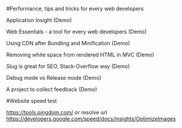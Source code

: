 #Performance, tips and tricks for every web developers

Application Insight (Demo)

Web Essentials - a tool for every web developers (Demo)

Using CDN after Bundling and Minification (Demo)

Removing white space from rendered HTML in MVC (Demo)

Slug is great for SEO, Stack-Overflow way (Demo)

Debug mode vs Release mode (Demo)

A project to collect feedback (Demo)

#Website speed test

https://tools.pingdom.com/
or resolve url
https://developers.google.com/speed/docs/insights/OptimizeImages
